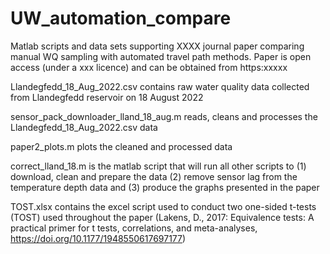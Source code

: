# UW_automation_compare
Matlab scripts and data sets supporting XXXX journal paper comparing manual WQ sampling with automated travel path methods. Paper is open access (under a xxx licence) and can be obtained from https:xxxxx

Llandegfedd_18_Aug_2022.csv contains raw water quality data collected from Llandegfedd reservoir on 18 August 2022

sensor_pack_downloader_lland_18_aug.m reads, cleans and processes the Llandegfedd_18_Aug_2022.csv data

paper2_plots.m plots the cleaned and processed data

correct_lland_18.m is the matlab script that will run all other scripts to (1) download, clean and prepare the data (2) remove sensor lag from the temperature depth data and (3) produce the graphs presented in the paper

TOST.xlsx contains the excel script used to conduct two one-sided t-tests (TOST) used throughout the paper (Lakens, D., 2017: Equivalence tests: A practical primer for t tests, correlations, and meta-analyses, https://doi.org/10.1177/1948550617697177)  


